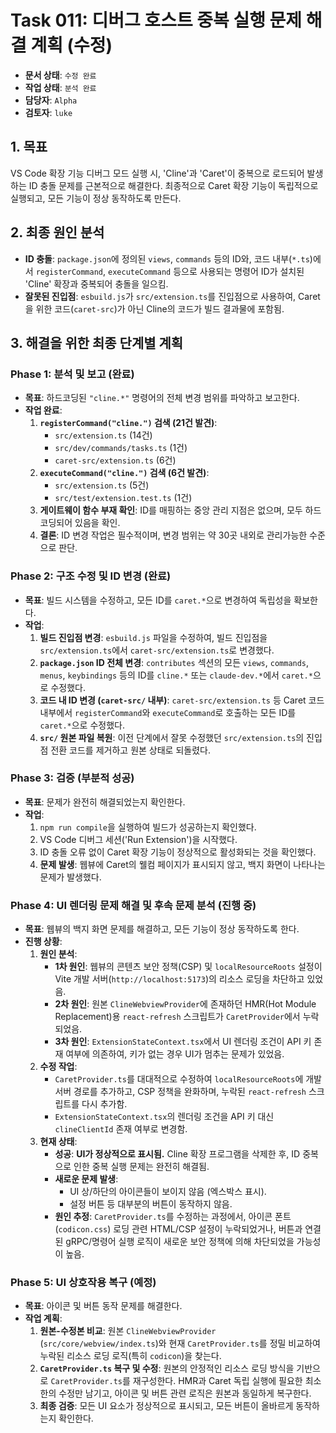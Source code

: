 # Task 011: 디버그 호스트 중복 실행 문제 해결 계획 (수정)

- **문서 상태**: `수정 완료`
- **작업 상태**: `분석 완료`
- **담당자**: `Alpha`
- **검토자**: `luke`

## 1. 목표

VS Code 확장 기능 디버그 모드 실행 시, 'Cline'과 'Caret'이 중복으로 로드되어 발생하는 ID 충돌 문제를 근본적으로 해결한다. 최종적으로 Caret 확장 기능이 독립적으로 실행되고, 모든 기능이 정상 동작하도록 만든다.

## 2. 최종 원인 분석

- **ID 충돌**: `package.json`에 정의된 `views`, `commands` 등의 ID와, 코드 내부(`*.ts`)에서 `registerCommand`, `executeCommand` 등으로 사용되는 명령어 ID가 설치된 'Cline' 확장과 중복되어 충돌을 일으킴.
- **잘못된 진입점**: `esbuild.js`가 `src/extension.ts`를 진입점으로 사용하여, Caret을 위한 코드(`caret-src`)가 아닌 Cline의 코드가 빌드 결과물에 포함됨.

## 3. 해결을 위한 최종 단계별 계획

### Phase 1: 분석 및 보고 (완료)
- **목표**: 하드코딩된 `"cline.*"` 명령어의 전체 변경 범위를 파악하고 보고한다.
- **작업 완료**:
    1. **`registerCommand("cline.")` 검색 (21건 발견)**:
        - `src/extension.ts` (14건)
        - `src/dev/commands/tasks.ts` (1건)
        - `caret-src/extension.ts` (6건)
    2. **`executeCommand("cline.")` 검색 (6건 발견)**:
        - `src/extension.ts` (5건)
        - `src/test/extension.test.ts` (1건)
    3. **게이트웨이 함수 부재 확인**: ID를 매핑하는 중앙 관리 지점은 없으며, 모두 하드코딩되어 있음을 확인.
    4. **결론**: ID 변경 작업은 필수적이며, 변경 범위는 약 30곳 내외로 관리가능한 수준으로 판단.

### Phase 2: 구조 수정 및 ID 변경 (완료)
- **목표**: 빌드 시스템을 수정하고, 모든 ID를 `caret.*`으로 변경하여 독립성을 확보한다.
- **작업**:
    1. **빌드 진입점 변경**: `esbuild.js` 파일을 수정하여, 빌드 진입점을 `src/extension.ts`에서 `caret-src/extension.ts`로 변경했다.
    2. **`package.json` ID 전체 변경**: `contributes` 섹션의 모든 `views`, `commands`, `menus`, `keybindings` 등의 ID를 `cline.*` 또는 `claude-dev.*`에서 `caret.*`으로 수정했다.
    3. **코드 내 ID 변경 (`caret-src/` 내부)**: `caret-src/extension.ts` 등 Caret 코드 내부에서 `registerCommand`와 `executeCommand`로 호출하는 모든 ID를 `caret.*`으로 수정했다.
    4. **`src/` 원본 파일 복원**: 이전 단계에서 잘못 수정했던 `src/extension.ts`의 진입점 전환 코드를 제거하고 원본 상태로 되돌렸다.

### Phase 3: 검증 (부분적 성공)
- **목표**: 문제가 완전히 해결되었는지 확인한다.
- **작업**:
    1. `npm run compile`을 실행하여 빌드가 성공하는지 확인했다.
    2. VS Code 디버그 세션('Run Extension')을 시작했다.
    3. ID 충돌 오류 없이 Caret 확장 기능이 정상적으로 활성화되는 것을 확인했다.
    4. **문제 발생**: 웹뷰에 Caret의 웰컴 페이지가 표시되지 않고, 백지 화면이 나타나는 문제가 발생했다.

### Phase 4: UI 렌더링 문제 해결 및 후속 문제 분석 (진행 중)
- **목표**: 웹뷰의 백지 화면 문제를 해결하고, 모든 기능이 정상 동작하도록 한다.
- **진행 상황**:
    1. **원인 분석**:
        - **1차 원인**: 웹뷰의 콘텐츠 보안 정책(CSP) 및 `localResourceRoots` 설정이 Vite 개발 서버(`http://localhost:5173`)의 리소스 로딩을 차단하고 있었음.
        - **2차 원인**: 원본 `ClineWebviewProvider`에 존재하던 HMR(Hot Module Replacement)용 `react-refresh` 스크립트가 `CaretProvider`에서 누락되었음.
        - **3차 원인**: `ExtensionStateContext.tsx`에서 UI 렌더링 조건이 API 키 존재 여부에 의존하여, 키가 없는 경우 UI가 멈추는 문제가 있었음.
    2. **수정 작업**:
        - `CaretProvider.ts`를 대대적으로 수정하여 `localResourceRoots`에 개발 서버 경로를 추가하고, CSP 정책을 완화하며, 누락된 `react-refresh` 스크립트를 다시 추가함.
        - `ExtensionStateContext.tsx`의 렌더링 조건을 API 키 대신 `clineClientId` 존재 여부로 변경함.
    3. **현재 상태**:
        - **성공**: **UI가 정상적으로 표시됨.** Cline 확장 프로그램을 삭제한 후, ID 중복으로 인한 중복 실행 문제는 완전히 해결됨.
        - **새로운 문제 발생**:
            - UI 상/하단의 아이콘들이 보이지 않음 (엑스박스 표시).
            - 설정 버튼 등 대부분의 버튼이 동작하지 않음.
        - **원인 추정**: `CaretProvider.ts`를 수정하는 과정에서, 아이콘 폰트(`codicon.css`) 로딩 관련 HTML/CSP 설정이 누락되었거나, 버튼과 연결된 gRPC/명령어 실행 로직이 새로운 보안 정책에 의해 차단되었을 가능성이 높음.

### Phase 5: UI 상호작용 복구 (예정)
- **목표**: 아이콘 및 버튼 동작 문제를 해결한다.
- **작업 계획**:
    1. **원본-수정본 비교**: 원본 `ClineWebviewProvider` (`src/core/webview/index.ts`)와 현재 `CaretProvider.ts`를 정밀 비교하여 누락된 리소스 로딩 로직(특히 `codicon`)을 찾는다.
    2. **`CaretProvider.ts` 복구 및 수정**: 원본의 안정적인 리소스 로딩 방식을 기반으로 `CaretProvider.ts`를 재구성한다. HMR과 Caret 독립 실행에 필요한 최소한의 수정만 남기고, 아이콘 및 버튼 관련 로직은 원본과 동일하게 복구한다.
    3. **최종 검증**: 모든 UI 요소가 정상적으로 표시되고, 모든 버튼이 올바르게 동작하는지 확인한다.
